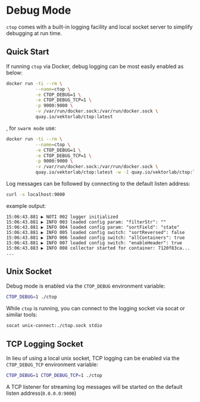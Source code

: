 # Debug Mode

`ctop` comes with a built-in logging facility and local socket server to simplify debugging at run time.

## Quick Start

If running `ctop` via Docker, debug logging can be most easily enabled as below:
```bash
docker run -ti --rm \
           --name=ctop \
           -e CTOP_DEBUG=1 \
           -e CTOP_DEBUG_TCP=1 \
           -p 9000:9000 \
           -v /var/run/docker.sock:/var/run/docker.sock \
           quay.io/vektorlab/ctop:latest
```

, for `swarm mode` use:
```bash
docker run -ti --rm \
           --name=ctop \
           -e CTOP_DEBUG=1 \
           -e CTOP_DEBUG_TCP=1 \
           -p 9000:9000 \
           -v /var/run/docker.sock:/var/run/docker.sock \
           quay.io/vektorlab/ctop:latest -w -I quay.io/vektorlab/ctop:latest
```


Log messages can be followed by connecting to the default listen address:
```bash
curl -s localhost:9000
```

example output:
```
15:06:43.881 ▶ NOTI 002 logger initialized
15:06:43.881 ▶ INFO 003 loaded config param: "filterStr": ""
15:06:43.881 ▶ INFO 004 loaded config param: "sortField": "state"
15:06:43.881 ▶ INFO 005 loaded config switch: "sortReversed": false
15:06:43.881 ▶ INFO 006 loaded config switch: "allContainers": true
15:06:43.881 ▶ INFO 007 loaded config switch: "enableHeader": true
15:06:43.883 ▶ INFO 008 collector started for container: 7120f83ca...
...
```

## Unix Socket

Debug mode is enabled via the `CTOP_DEBUG` environment variable:

```bash
CTOP_DEBUG=1 ./ctop
```

While `ctop` is running, you can connect to the logging socket via socat or similar tools:
```bash
socat unix-connect:./ctop.sock stdio
```

## TCP Logging Socket

In lieu of using a local unix socket, TCP logging can be enabled via the `CTOP_DEBUG_TCP` environment variable:

```bash
CTOP_DEBUG=1 CTOP_DEBUG_TCP=1 ./ctop
```

A TCP listener for streaming log messages will be started on the default listen address(`0.0.0.0:9000`)
